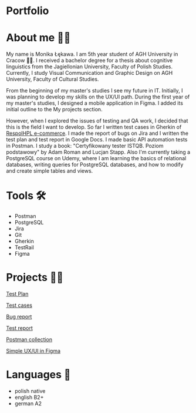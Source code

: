 # Portfolio
# About me 🙋‍♀️
My name is Monika Łękawa. I am 5th year student of AGH University in Cracow 👩‍🎓. I received a bachelor degree for a thesis about cognitive linguistics from the Jagiellonian University, Faculty of Polish Studies. Currently, I study Visual Communication and Graphic Design on AGH University, Faculty of Cultural Studies. 

From the beginning of my master's studies I see my future in IT. Initially, I was planning to develop my skills on the UX/UI path. During the first year of my master's studies, I designed a mobile application in Figma. I added its initial outline to the My projects section. 

However, when I explored the issues of testing and QA work, I decided that this is the field I want to develop. So far I written test cases in Gherkin of [RespolHPL e-commerce](https://respolhpl-sklep.pl). I made the report of bugs on Jira and I written the test plan and test report in Google Docs. I made basic API automation tests in Postman. I study a book: "Certyfikowany tester ISTQB. Poziom podstawowy" by Adam Roman and Lucjan Stapp. Also I'm currently taking a PostgreSQL course on Udemy, where I am learning the basics of relational databases, writing queries for PostgreSQL databases, and how to modify and create simple tables and views.
# Tools 🛠
- Postman
- PostgreSQL
- Jira
- Git
- Gherkin
- TestRail
- Figma
# Projects 👩‍💻
[Test Plan](https://docs.google.com/document/d/1B5UJg4-eCPm_6FpWQuVMKrK1nj1P-xvUEhQpnnxnzgA/edit)

[Test cases](https://github.com/cynamonia/respol-sklep-gherkin)

[Bug report](https://docs.google.com/document/d/18pCCevYuLpDqy68ciweajgdO-w_QMC_X9ZzNql0tJvw/edit)

[Test report](https://docs.google.com/document/d/1TCaJi_TvUCyPrwXSRYFAxiZEzSNc0_qMCeDuZnV_sK4/edit)

[Postman collection](https://github.com/cynamonia/portfolio/blob/d65e29c62369b32d4a180ff135ef6de4d3b00dbe/RespolHPL%20API%20testing.postman_collection.json)

[Simple UX/UI in Figma](https://www.figma.com/file/NEC3SKjTlGM8lvjmgpOCzc/Untitled?type=design&node-id=0%3A1&mode=design&t=K0mpwiXbGNZMC3zS-1)
# Languages 💬
- polish native
- english B2+
- german A2
